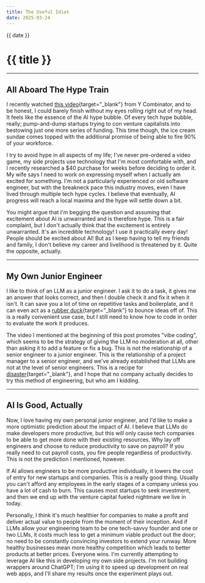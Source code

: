 ```yaml
---
title: The Useful Idiot
date: 2025-03-24
---
```


{{ date }}

# {{ title }}

---

## All Aboard The Hype Train

I recently watched [this video](https://www.youtube.com/watch?v=IACHfKmZMr8){target="_blank"} from Y Combinator, and to be honest, I could barely finish without my eyes rolling right out of my head. It feels like the essence of the AI hype bubble. Of every tech hype bubble, really; pump-and-dump startups trying to con venture capitalists into bestowing just one more series of funding. This time though, the ice cream sundae comes topped with the additional promise of being able to fire 90% of your workforce.

I try to avoid hype in all aspects of my life; I've never pre-ordered a video game, my side projects use technology that I'm most comfortable with, and I recently researched a $40 purchase for weeks before deciding to order it. My wife says I need to work on expressing myself when I actually am excited for something. I'm not a particularly experienced or old software engineer, but with the breakneck pace this industry moves, even I have lived through multiple tech hype cycles. I believe that eventually, AI progress will reach a local maxima and the hype will settle down a bit.

You might argue that I'm begging the question and assuming that excitement about AI is unwarranted and is therefore hype. This is a fair complaint, but I don't actually think that the excitement is entirely unwarranted. It's an incredible technology! I use it practically every day! People should be excited about AI! But as I keep having to tell my friends and family, I don't believe my career and livelihood is threatened by it. Quite the opposite, actually.

---

## My Own Junior Engineer

I like to think of an LLM as a junior engineer. I ask it to do a task, it gives me an answer that looks correct, and then I double check it and fix it when it isn't. It can save you a lot of time on repetitive tasks and boilerplate, and it can even act as a [rubber duck](https://www.smbc-comics.com/comic/the-rubber-duck-method){target="_blank"} to bounce ideas off of. This is a really convenient use case, but I still need to know how to code in order to evaluate the work it produces.

The video I mentioned at the beginning of this post promotes "vibe coding", which seems to be the strategy of giving the LLM no moderation at all, other than asking it to add a feature or fix a bug. This is not the relationship of a senior engineer to a junior engineer. This is the relationship of a project manager to a senior engineer, and we've already established that LLMs are not at the level of senior engineers. This is a recipe for [disaster](https://old.reddit.com/r/csMajors/comments/1jg39g2/looks_like_vibe_coding_failed_him/){target="_blank"}, and I hope that no company actually decides to try this method of engineering, but who am I kidding.

---

## AI Is Good, Actually

Now, I love having my own personal junior engineer, and I'd like to make a more optimistic prediction about the impact of AI. I believe that LLMs do make developers more productive, but this will only cause tech companies to be able to get more done with their existing resources. Why lay off engineers and choose to reduce productivity to save on payroll? If you really need to cut payroll costs, you fire people regardless of productivity. This is not the prediction I mentioned, however.

If AI allows engineers to be more productive individually, it lowers the cost of entry for new startups and companies. This is a really good thing. Usually you can't afford any employees in the early stages of a company unless you have a lot of cash to burn. This causes most startups to seek investment, and then we end up with the venture capital fueled nightmare we live in today.

Personally, I think it's much healthier for companies to make a profit and deliver actual value to people from the moment of their inception. And if LLMs allow your engineering team to be one tech-savvy founder and one or two LLMs, it costs much less to get a minimum viable product out the door; no need to be constantly convincing investors to extend your runway. More healthy businesses mean more healthy competition which leads to better products at better prices. Everyone wins. I'm currently attempting to leverage AI like this in developing my own side projects. I'm not building wrappers around ChatGPT; I'm using it to speed up development on real web apps, and I'll share my results once the experiment plays out.
